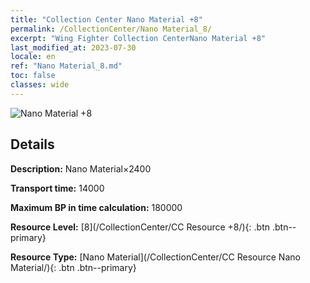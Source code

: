 ```yaml
---
title: "Collection Center Nano Material +8"
permalink: /CollectionCenter/Nano Material_8/
excerpt: "Wing Fighter Collection CenterNano Material +8"
last_modified_at: 2023-07-30
locale: en
ref: "Nano Material_8.md"
toc: false
classes: wide
---
```



![Nano Material +8](/images/cc/CC_Nano_Material_5.png)

## Details

  **Description:** Nano Material×2400

  **Transport time:** 14000

  **Maximum BP in time calculation:** 180000

  **Resource Level:** [8](/CollectionCenter/CC Resource +8/){: .btn .btn--primary}

  **Resource Type:** [Nano Material](/CollectionCenter/CC Resource Nano Material/){: .btn .btn--primary}

